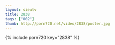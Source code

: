 ```yaml
--- 
layout: sieutv
title: 2838
tags: ["002"]
thumb: http://porn720.net/video/2838/poster.jpg
---
```

{% include porn720 key="2838" %} 
